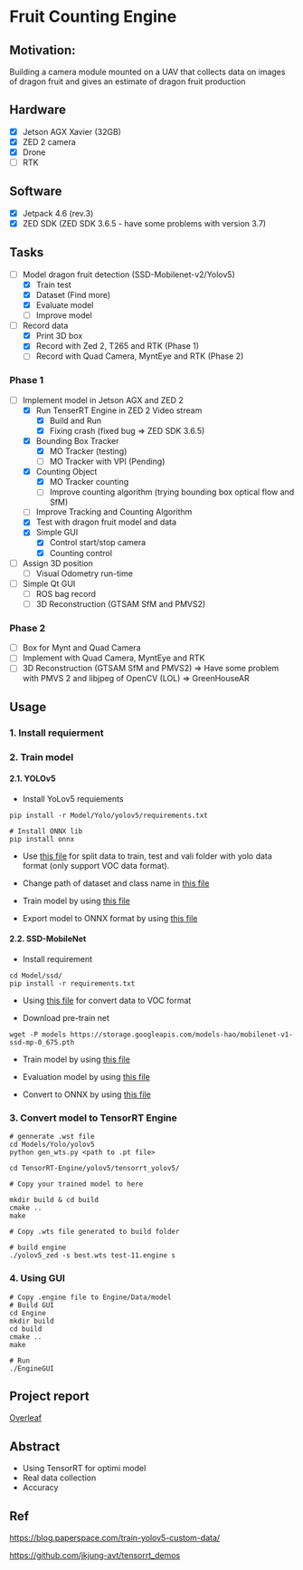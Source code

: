 # Fruit Counting Engine

## Motivation: 

Building a camera module mounted on a UAV that collects data on images of dragon fruit and gives an estimate of dragon fruit production

## Hardware

- [x] Jetson AGX Xavier (32GB)
- [x] ZED 2 camera
- [x] Drone  
- [ ] RTK

## Software

- [x] Jetpack 4.6 (rev.3)
- [x] ZED SDK (ZED SDK 3.6.5 - have some problems with version 3.7)

## Tasks

- [ ] Model dragon fruit detection (SSD-Mobilenet-v2/Yolov5)
  - [x] Train test
  - [x] Dataset (Find more)
  - [x] Evaluate model
  - [ ] Improve model
- [ ] Record data 
  - [x] Print 3D box 
  - [x] Record with Zed 2, T265 and RTK (Phase 1)
  - [ ] Record with Quad Camera, MyntEye and RTK (Phase 2)

### Phase 1
- [ ] Implement model in Jetson AGX and ZED 2  
  - [x] Run TenserRT Engine in ZED 2 Video stream 
    - [x] Build and Run
    - [x] Fixing crash (fixed bug => ZED SDK 3.6.5) 
  - [x] Bounding Box Tracker
    - [x] MO Tracker (testing) 
    - [ ] MO Tracker with VPI (Pending)
  - [x] Counting Object 
    - [x] MO Tracker counting 
    - [ ] Improve counting algorithm (trying bounding box optical flow and SfM)
  - [ ] Improve Tracking and Counting Algorithm
  - [x] Test with dragon fruit model and data
  - [x] Simple GUI
    - [x] Control start/stop camera
    - [x] Counting control

- [ ] Assign 3D position 
  - [ ] Visual Odometry run-time

- [ ] Simple Qt GUI 
  - [ ] ROS bag record
  - [ ] 3D Reconstruction (GTSAM SfM and PMVS2)
 
### Phase 2
- [ ] Box for Mynt and Quad Camera
- [ ] Implement with Quad Camera, MyntEye and RTK
- [ ] 3D Reconstruction (GTSAM SfM and PMVS2) => Have some problem with PMVS 2 and libjpeg of OpenCV (LOL) => GreenHouseAR

## Usage

### 1. Install requierment

### 2. Train model

#### 2.1. YOLOv5

- Install YoLov5 requiements

```
pip install -r Model/Yolo/yolov5/requirements.txt

# Install ONNX lib
pip install onnx
```

- Use [this file](https://github.com/lacie-life/FruitCountingEngine/blob/main/Model/Yolo/yolo-demo.ipynb) for split data to train, test and vali folder with yolo data format (only support VOC data format).

- Change path of dataset and class name in [this file](https://github.com/lacie-life/FruitCountingEngine/blob/main/Model/Yolo/yolov5/data/fruit.yaml)

- Train model by using [this file](https://github.com/lacie-life/FruitCountingEngine/blob/main/Model/Yolo/yolov5/train.py)

- Export model to ONNX format by using [this file](https://github.com/lacie-life/FruitCountingEngine/blob/main/Model/Yolo/yolov5/models/export.py)

#### 2.2. SSD-MobileNet

- Install requirement

```
cd Model/ssd/
pip install -r requirements.txt
```

- Using [this file](https://github.com/lacie-life/FruitCountingEngine/blob/main/Model/ssd/SSD_test.ipynb) for convert data to VOC format

- Download pre-train net
```
wget -P models https://storage.googleapis.com/models-hao/mobilenet-v1-ssd-mp-0_675.pth
```
- Train model by using [this file](https://github.com/lacie-life/FruitCountingEngine/blob/main/Model/ssd/train_ssd.py)

- Evaluation model by using [this file](https://github.com/lacie-life/FruitCountingEngine/blob/main/Model/ssd/eval_ssd.py)

- Convert to ONNX by using [this file](https://github.com/lacie-life/FruitCountingEngine/blob/main/Model/ssd/onnx_export.py)

### 3. Convert model to TensorRT Engine

```
# gennerate .wst file
cd Models/Yolo/yolov5
python gen_wts.py <path to .pt file>

cd TensorRT-Engine/yolov5/tensorrt_yolov5/

# Copy your trained model to here

mkdir build & cd build
cmake ..
make

# Copy .wts file generated to build folder

# build engine
./yolov5_zed -s best.wts test-11.engine s
```

### 4. Using GUI

```
# Copy .engine file to Engine/Data/model
# Build GUI
cd Engine
mkdir build
cd build
cmake ..
make

# Run
./EngineGUI
```
<Updating>

## Project report

[Overleaf](https://www.overleaf.com/read/nymnjngppwvc)

## Abstract

- Using TensorRT for optimi model
- Real data collection
- Accuracy

## Ref

https://blog.paperspace.com/train-yolov5-custom-data/
  
https://github.com/jkjung-avt/tensorrt_demos
